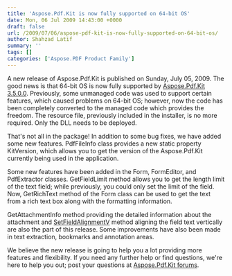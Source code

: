 ```yaml
---
title: 'Aspose.Pdf.Kit is now fully supported on 64-bit OS'
date: Mon, 06 Jul 2009 14:43:00 +0000
draft: false
url: /2009/07/06/aspose-pdf-kit-is-now-fully-supported-on-64-bit-os/
author: Shahzad Latif
summary: ''
tags: []
categories: ['Aspose.PDF Product Family']
---
```


A new release of Aspose.Pdf.Kit is published on Sunday, July 05, 2009. The good news is that 64-bit OS is now fully supported by [Aspose.Pdf.Kit 3.5.0.0][1]. Previously, some unmanaged code was used to support certain features, which caused problems on 64-bit OS; however, now the code has been completely converted to the managed code which provides the freedom. The resource file, previously included in the installer, is no more required. Only the DLL needs to be deployed.

That's not all in the package! In addition to some bug fixes, we have added some new features. PdfFileInfo class provides a new static property KitVersion, which allows you to get the version of the Aspose.Pdf.Kit currently being used in the application.

Some new features have been added in the Form, FormEditor, and PdfExtractor classes. GetFieldLimit method allows you to get the length limit of the text field; while previously, you could only set the limit of the field. Now, GetRichText method of the Form class can be used to get the text from a rich text box along with the formatting information.

GetAttachmentInfo method providing the detailed information about the attachment and [SetFieldAlignmentV][2] method aligning the field text vertically are also the part of this release. Some improvements have also been made in text extraction, bookmarks and annotation areas.

We believe the new release is going to help you a lot providing more features and flexibility. If you need any further help or find questions, we're here to help you out; post your questions at [Aspose.Pdf.Kit forums][3].




[1]: http://www.aspose.com/community/files/51/file-format-components/aspose.pdf.kit-for-.net-and-java/entry186896.aspx
[2]: https://docs.aspose.com/display/cellsjava/Home
[3]: http://www.aspose.com/community/forums/aspose.pdf.kit-for-.net-java-and-reporting-services/215/showforum.aspx




